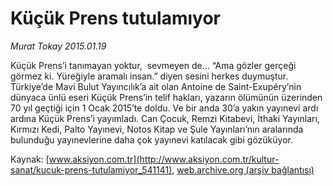 # Küçük Prens tutulamıyor

*Murat Tokay 2015.01.19*

<div class="pNewsDetailMainContent" itemprop="articleBody">
 <p>
  Küçük Prens’i tanımayan yoktur,  sevmeyen de… “Ama gözler gerçeği görmez ki. Yüreğiyle aramalı insan.” diyen sesini herkes duymuştur. Türkiye’de Mavi Bulut Yayıncılık’a ait olan Antoine de Saint-Exupéry’nin dünyaca ünlü eseri Küçük Prens’in telif hakları, yazarın ölümünün üzerinden 70 yıl geçtiği için 1 Ocak 2015’te doldu. Ve bir anda 30’a yakın yayınevi ardı ardına Küçük Prens’i yayımladı. Can Çocuk, Remzi Kitabevi, İthaki Yayınları, Kırmızı Kedi, Palto Yayınevi, Notos Kitap ve Şule Yayınları’nın aralarında bulunduğu yayınevlerine daha çok yayınevi katılacak gibi gözüküyor.
 </p>
</div>


Kaynak: [www.aksiyon.com.tr](http://www.aksiyon.com.tr/kultur-sanat/kucuk-prens-tutulamiyor_541141), [web.archive.org (arşiv bağlantısı)](http://web.archive.org/web/20150726021928/http://www.aksiyon.com.tr/kultur-sanat/kucuk-prens-tutulamiyor_541141)
